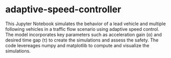 # adaptive-speed-controller

This Jupyter Notebook simulates the behavior of a lead vehicle and multiple following vehicles in a traffic flow scenario using adaptive speed control. The model incorporates key parameters such as acceleration gain (α) and desired time gap (τ) to create the simulations and assess the safety. The code levereages numpy and matplotlib to compute and visualize the simulations.
